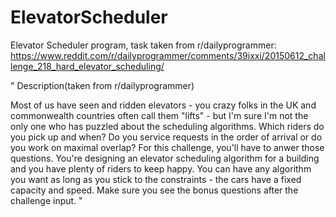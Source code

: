 # ElevatorScheduler
Elevator Scheduler program, task taken from r/dailyprogrammer:
https://www.reddit.com/r/dailyprogrammer/comments/39ixxi/20150612_challenge_218_hard_elevator_scheduling/ 

"
Description(taken from r/dailyprogrammer)

Most of us have seen and ridden elevators - you crazy folks in the UK and commonwealth countries often call them "lifts" - but I'm sure I'm not the only one who has puzzled about the scheduling algorithms. Which riders do you pick up and when? Do you service requests in the order of arrival or do you work on maximal overlap?
For this challenge, you'll have to anwer those questions. You're designing an elevator scheduling algorithm for a building and you have plenty of riders to keep happy. You can have any algorithm you want as long as you stick to the constraints - the cars have a fixed capacity and speed.
Make sure you see the bonus questions after the challenge input.
"


